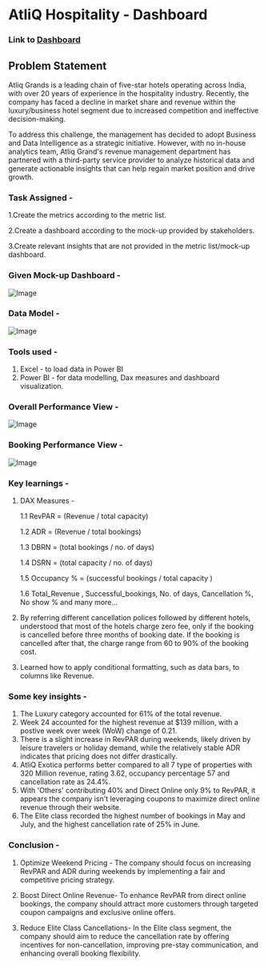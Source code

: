 
# AtliQ Hospitality - Dashboard

### Link to [Dashboard](https://app.powerbi.com/view?r=eyJrIjoiYTA0M2M3ODYtN2M1Yy00NDhjLTkzNjYtNGJkNzU1ZGUxMjQ3IiwidCI6ImM2ZTU0OWIzLTVmNDUtNDAzMi1hYWU5LWQ0MjQ0ZGM1YjJjNCJ9)

## Problem Statement

Atliq Grands is a leading chain of five-star hotels operating across India, with over 20 years of experience in the hospitality industry. Recently, the company has faced a decline in market share and revenue within the luxury/business hotel segment due to increased competition and ineffective decision-making.

To address this challenge, the management has decided to adopt Business and Data Intelligence as a strategic initiative. However, with no in-house analytics team, Atliq Grand's revenue management department has partnered with a third-party service provider to analyze historical data and generate actionable insights that can help regain market position and drive growth.

### Task Assigned - 
1.Create the metrics according to the metric list.

2.Create a dashboard according to the mock-up provided by stakeholders.

3.Create relevant insights that are not provided in the metric list/mock-up dashboard.

### Given Mock-up Dashboard -
![Image](https://github.com/user-attachments/assets/249db06b-d7aa-429f-b164-5e26158d028c)         


               
### Data Model -
![Image](https://github.com/user-attachments/assets/227859d5-f81e-4f99-a494-c132218104e5)

### Tools used -
1. Excel - to load data in Power BI
2. Power BI - for data modelling, Dax measures and dashboard visualization.



### Overall Performance View -
![Image](https://github.com/user-attachments/assets/01be5ee4-6185-4c5f-8d5a-6d1d3b6f9ad0)


### Booking Performance View -
![Image](https://github.com/user-attachments/assets/af03c260-d61c-4362-adbb-2e426a603938)

### Key learnings -
1. DAX Measures -
   
   1.1 RevPAR = (Revenue / total capacity)
   
   1.2 ADR =  (Revenue / total bookings)
   
   1.3 DBRN = (total bookings / no. of days)
   
   1.4 DSRN = (total capacity / no. of days)
   
   1.5 Occupancy % = (successful bookings / total capacity )

   1.6 Total_Revenue , Successful_bookings, No. of days, Cancellation %, No show % and many more...

3.  By referring different cancellation polices followed by different hotels, understood that most of the hotels charge zero fee, only if the booking is cancelled before three months of booking date. If the           booking is cancelled after that, the charge range from 60 to 90% of the booking cost.
4. Learned how to apply conditional formatting, such as data bars, to columns like Revenue.

### Some key insights - 
1. The Luxury category accounted for 61% of the total revenue.
2. Week 24 accounted for the highest revenue at $139 million, with a postive week over week (WoW) change of 0.21.
3. There is a slight increase in RevPAR during weekends, likely driven by leisure travelers or holiday demand, while the relatively stable ADR indicates that pricing does not differ drastically.
4. AtliQ Exotica performs better compared to all 7 type of properties with 320 Million revenue, rating 3.62, occupancy percentage 57 and cancellation rate as 24.4%.
5. With 'Others' contributing 40% and Direct Online only 9% to RevPAR, it appears the company isn't leveraging coupons to maximize direct online revenue through their website.
6. The Elite class recorded the highest number of bookings in May and July, and the highest cancellation rate of 25% in June.

### Conclusion -
1. Optimize Weekend Pricing -
 The company should focus on increasing RevPAR and ADR during weekends by implementing a fair and competitive pricing strategy.

2. Boost Direct Online Revenue- 
To enhance RevPAR from direct online bookings, the company should attract more customers through targeted coupon campaigns and exclusive online offers.

3. Reduce Elite Class Cancellations-
In the Elite class segment, the company should aim to reduce the cancellation rate by offering incentives for non-cancellation, improving pre-stay communication, and enhancing overall booking flexibility.
    





